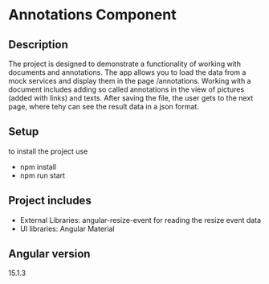 # Annotations Component

## Description
The project is designed to demonstrate a functionality of working with documents and annotations. The app allows you to load the data from a mock services and display them in the page /annotations. 
Working with a document includes adding so called annotations in the view of pictures (added with links) and texts. 
After saving the file, the user gets to the next page, where tehy can see the result data in a json format.
## Setup
to install the project use 
- npm install
- npm run start


## Project includes
- External Libraries: angular-resize-event for reading the resize event data
- UI libraries: Angular Material


## Angular version
15.1.3